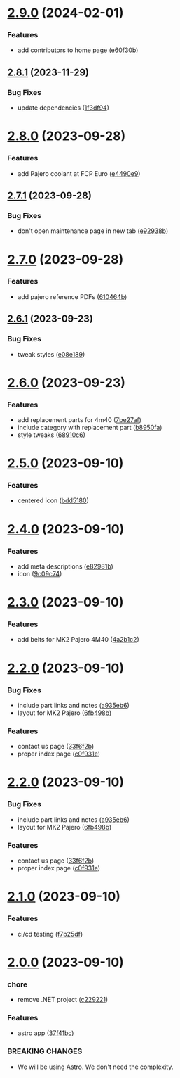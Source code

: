 # [2.9.0](https://github.com/kyleratti/JdmDepot/compare/v2.8.1...v2.9.0) (2024-02-01)


### Features

* add contributors to home page ([e60f30b](https://github.com/kyleratti/JdmDepot/commit/e60f30b3bab7f34e497fe8c618b0fab438d95dc0))

## [2.8.1](https://github.com/kyleratti/JdmDepot/compare/v2.8.0...v2.8.1) (2023-11-29)


### Bug Fixes

* update dependencies ([1f3df94](https://github.com/kyleratti/JdmDepot/commit/1f3df94779c443e1616cb46ff1134c68656f2a98))

# [2.8.0](https://github.com/kyleratti/JdmDepot/compare/v2.7.1...v2.8.0) (2023-09-28)


### Features

* add Pajero coolant at FCP Euro ([e4490e9](https://github.com/kyleratti/JdmDepot/commit/e4490e9a0e7f2c1640f234568aecb1aa1fd74caf))

## [2.7.1](https://github.com/kyleratti/JdmDepot/compare/v2.7.0...v2.7.1) (2023-09-28)


### Bug Fixes

* don't open maintenance page in new tab ([e92938b](https://github.com/kyleratti/JdmDepot/commit/e92938b4ab9c92bbc7fd6fbfa2338e8d948e63bb))

# [2.7.0](https://github.com/kyleratti/JdmDepot/compare/v2.6.1...v2.7.0) (2023-09-28)


### Features

* add pajero reference PDFs ([610464b](https://github.com/kyleratti/JdmDepot/commit/610464bb3da2bc4ca69f9ce8ae54cd445bb7e23b))

## [2.6.1](https://github.com/kyleratti/JdmDepot/compare/v2.6.0...v2.6.1) (2023-09-23)


### Bug Fixes

* tweak styles ([e08e189](https://github.com/kyleratti/JdmDepot/commit/e08e1897ec4bd4e639f9c14cc4fb4f45873611a5))

# [2.6.0](https://github.com/kyleratti/JdmDepot/compare/v2.5.0...v2.6.0) (2023-09-23)


### Features

* add replacement parts for 4m40 ([7be27af](https://github.com/kyleratti/JdmDepot/commit/7be27afae7075698ff53550626752cb120065dda))
* include category with replacement part ([b8950fa](https://github.com/kyleratti/JdmDepot/commit/b8950fa849f0feb89b82fb3be54e47f691df4cc3))
* style tweaks ([68910c6](https://github.com/kyleratti/JdmDepot/commit/68910c665fd23938ebd933bee8370cf186771b6d))

# [2.5.0](https://github.com/kyleratti/JdmDepot/compare/v2.4.0...v2.5.0) (2023-09-10)


### Features

* centered icon ([bdd5180](https://github.com/kyleratti/JdmDepot/commit/bdd5180335bd4c7a177f8645e22088491023c1a9))

# [2.4.0](https://github.com/kyleratti/JdmDepot/compare/v2.3.0...v2.4.0) (2023-09-10)


### Features

* add meta descriptions ([e82981b](https://github.com/kyleratti/JdmDepot/commit/e82981beeba719e51b7a1fac43552e97e5906112))
* icon ([9c09c74](https://github.com/kyleratti/JdmDepot/commit/9c09c7442631c2585d153a8a160fef738d4b01b0))

# [2.3.0](https://github.com/kyleratti/JdmDepot/compare/v2.2.0...v2.3.0) (2023-09-10)


### Features

* add belts for MK2 Pajero 4M40 ([4a2b1c2](https://github.com/kyleratti/JdmDepot/commit/4a2b1c20700dbb4d35d777b1aace950b6feca20e))

# [2.2.0](https://github.com/kyleratti/JdmDepot/compare/v2.1.0...v2.2.0) (2023-09-10)


### Bug Fixes

* include part links and notes ([a935eb6](https://github.com/kyleratti/JdmDepot/commit/a935eb6da658b30a8ce2c9a0ed909286a15f9006))
* layout for MK2 Pajero ([6fb498b](https://github.com/kyleratti/JdmDepot/commit/6fb498b6c60c03659e7e23e5811ed214e8f31de0))


### Features

* contact us page ([33f6f2b](https://github.com/kyleratti/JdmDepot/commit/33f6f2b833053792208609a98f02f6fff7d682fe))
* proper index page ([c0f931e](https://github.com/kyleratti/JdmDepot/commit/c0f931e08ce7320bcf34b7671312468efaf1f8e3))

# [2.2.0](https://github.com/kyleratti/JdmDepot/compare/v2.1.0...v2.2.0) (2023-09-10)


### Bug Fixes

* include part links and notes ([a935eb6](https://github.com/kyleratti/JdmDepot/commit/a935eb6da658b30a8ce2c9a0ed909286a15f9006))
* layout for MK2 Pajero ([6fb498b](https://github.com/kyleratti/JdmDepot/commit/6fb498b6c60c03659e7e23e5811ed214e8f31de0))


### Features

* contact us page ([33f6f2b](https://github.com/kyleratti/JdmDepot/commit/33f6f2b833053792208609a98f02f6fff7d682fe))
* proper index page ([c0f931e](https://github.com/kyleratti/JdmDepot/commit/c0f931e08ce7320bcf34b7671312468efaf1f8e3))

# [2.1.0](https://github.com/kyleratti/JdmDepot/compare/v2.0.0...v2.1.0) (2023-09-10)


### Features

* ci/cd testing ([f7b25df](https://github.com/kyleratti/JdmDepot/commit/f7b25dfaf06428fffdefe4da6430708fbcdedcdb))

# [2.0.0](https://github.com/kyleratti/JdmDepot/compare/v1.1.1...v2.0.0) (2023-09-10)


### chore

* remove .NET project ([c229221](https://github.com/kyleratti/JdmDepot/commit/c229221152bf3be5c1298d4588907e5a52434a80))


### Features

* astro app ([37f41bc](https://github.com/kyleratti/JdmDepot/commit/37f41bcd5340cd8c56b14f1214284f7d3b5a976d))


### BREAKING CHANGES

* We will be using Astro. We don't need the complexity.

